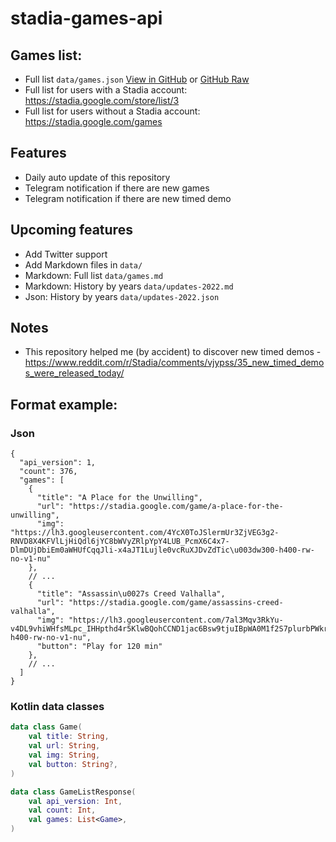# stadia-games-api

## Games list:
- Full list `data/games.json` [View in GitHub](data/games.json) or [GitHub Raw](https://raw.githubusercontent.com/omarmiatello/stadia-games-api/main/data/games.json)
- Full list for users with a Stadia account: https://stadia.google.com/store/list/3
- Full list for users without a Stadia account: https://stadia.google.com/games

## Features
- Daily auto update of this repository
- Telegram notification if there are new games
- Telegram notification if there are new timed demo

## Upcoming features
- Add Twitter support
- Add Markdown files in `data/`
- Markdown: Full list `data/games.md`
- Markdown: History by years `data/updates-2022.md`
- Json: History by years `data/updates-2022.json`

## Notes
- This repository helped me (by accident) to discover new timed demos - https://www.reddit.com/r/Stadia/comments/vjypss/35_new_timed_demos_were_released_today/

## Format example:
### Json
```json5
{
  "api_version": 1,
  "count": 376,
  "games": [
    {
      "title": "A Place for the Unwilling",
      "url": "https://stadia.google.com/game/a-place-for-the-unwilling",
      "img": "https://lh3.googleusercontent.com/4YcX0ToJSlermUr3ZjVEG3g2-RNVD8X4KFVlLjHiQdl6jYC8bWVyZRlpYpY4LUB_PcmX6C4x7-DlmDUjDbiEm0aWHUfCqqJli-x4aJT1Lujle0vcRuXJDvZdTic\u003dw300-h400-rw-no-v1-nu"
    },
    // ...
    {
      "title": "Assassin\u0027s Creed Valhalla",
      "url": "https://stadia.google.com/game/assassins-creed-valhalla",
      "img": "https://lh3.googleusercontent.com/7al3Mqv3RkYu-v4DL9vhiWHfsMLpc_IHHpthd4r5KlwBQohCCND1jac6Bsw9tjuIBpWA0M1f2S7plurbPWkrrfa16bBGD3kyBs35gASW94ecVHvLFgs0E7CkyiPk\u003dw300-h400-rw-no-v1-nu",
      "button": "Play for 120 min"
    },
    // ...
  ]
}
```

### Kotlin data classes
```kotlin
data class Game(
    val title: String,
    val url: String,
    val img: String,
    val button: String?,
)

data class GameListResponse(
    val api_version: Int,
    val count: Int,
    val games: List<Game>,
)
```
